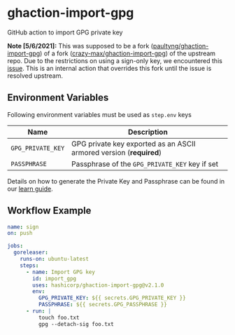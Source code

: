 # ghaction-import-gpg
GitHub action to import GPG private key

**Note [5/6/2021]:** This was supposed to be a fork ([paultyng/ghaction-import-gpg](https://github.com/paultyng/ghaction-import-gpg)) of a fork ([crazy-max/ghaction-import-gpg](https://github.com/crazy-max/ghaction-import-gpg)) of the upstream repo. Due to the restrictions on using a sign-only key, we encountered this [issue](https://github.com/crazy-max/ghaction-import-gpg/issues/58). This is an internal action that overrides this fork until the issue is resolved upstream.
## Environment Variables

Following environment variables must be used as `step.env` keys

| Name               | Description                           |
|--------------------|---------------------------------------|
| `GPG_PRIVATE_KEY`  | GPG private key exported as an ASCII armored version (**required**) |
| `PASSPHRASE`       | Passphrase of the `GPG_PRIVATE_KEY` key if set |

Details on how to generate the Private Key and Passphrase can be found in our [learn guide](https://learn.hashicorp.com/tutorials/terraform/provider-release-publish?in=terraform/providers#generate-gpg-signing-key).

## Workflow Example

```yaml
name: sign
on: push

jobs:
  goreleaser:
    runs-on: ubuntu-latest
    steps:
      - name: Import GPG key
        id: import_gpg
        uses: hashicorp/ghaction-import-gpg@v2.1.0
        env:
          GPG_PRIVATE_KEY: ${{ secrets.GPG_PRIVATE_KEY }}
          PASSPHRASE: ${{ secrets.GPG_PASSPHRASE }}
      - run: |
          touch foo.txt
          gpg --detach-sig foo.txt
```
